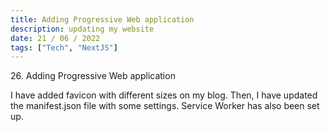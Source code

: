 ```yaml
---
title: Adding Progressive Web application
description: updating my website
date: 21 / 06 / 2022
tags: ["Tech", "NextJS"]
---
```


<p>26. Adding Progressive Web application</p>

<p> 
I have added favicon with different sizes on my blog. Then, I have updated the manifest.json file with some settings. Service Worker has also been set up. 
</p>
<img src="/Blog/20220621.png" alt="">
